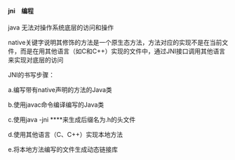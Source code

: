  ####  jni　编程　

java 无法对操作系统底层的访问和操作


native关键字说明其修饰的方法是一个原生态方法，方法对应的实现不是在当前文件，而是在用其他语言（如C和C++）实现的文件中，通过JNI接口调用其他语言来实现对底层的访问

JNI的书写步骤：

a.编写带有native声明的方法的Java类

b.使用javac命令编译编写的Java类

c.使用java -jni ****来生成后缀名为.h的头文件

d.使用其他语言（C、C++）实现本地方法

e.将本地方法编写的文件生成动态链接库
